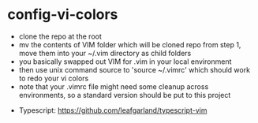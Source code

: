# config-vi-colors

+ clone the repo at the root
+ mv the contents of VIM folder which will be cloned repo from step 1, move them into your ~/.vim directory as child folders
+ you basically swapped out VIM for .vim in your local environment
+ then use unix command source to 'source ~/.vimrc' which should work to redo your vi colors
+ note that your .vimrc file might need some cleanup across environments, so a standard version should be put to this project

- Typescript: https://github.com/leafgarland/typescript-vim
